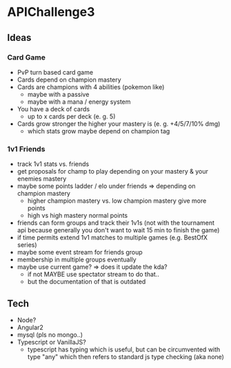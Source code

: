 # APIChallenge3

## Ideas

### Card Game
* PvP turn based card game
* Cards depend on champion mastery
* Cards are champions with 4 abilities (pokemon like)
	* maybe with a passive
	* maybe with a mana / energy system
* You have a deck of cards
	* up to x cards per deck (e. g. 5)
* Cards grow stronger the higher your mastery is (e. g. +4/5/7/10% dmg)
	* which stats grow maybe depend on champion tag

### 1v1 Friends
* track 1v1 stats vs. friends
* get proposals for champ to play depending on your mastery & your enemies mastery
* maybe some points ladder / elo under friends => depending on champion mastery
	* higher champion mastery vs. low champion mastery give more points
	* high vs high mastery normal points
* friends can form groups and track their 1v1s (not with the tournament api because generally you don't want to wait 15 min to finish the game)
* if time permits extend 1v1 matches to multiple games (e.g. BestOfX series)
* maybe some event stream for friends group
* membership in multiple groups eventually
* maybe use current game? => does it update the kda?
	* if not MAYBE use spectator stream to do that..
	* but the documentation of that is outdated
	
## Tech
* Node?
* Angular2
* mysql (pls no mongo..)
* Typescript or VanillaJS?
	* typescript has typing which is useful, but can be circumvented with type "any" which then refers to standard js type checking (aka none)
